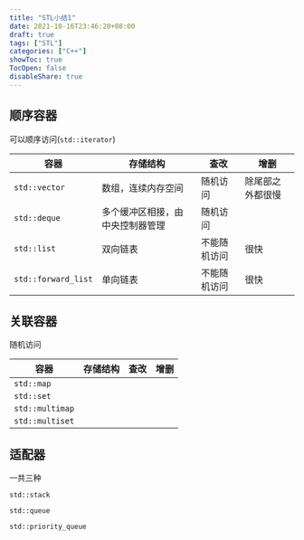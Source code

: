 ```yaml
---
title: "STL小结1"
date: 2021-10-16T23:46:20+08:00
draft: true
tags: ["STL"]
categories: ["C++"]
showToc: true
TocOpen: false
disableShare: true
---
```


## 顺序容器
可以顺序访问(`std::iterator`)



| 容器                | 存储结构                         | 查改         | 增删             |
| ------------------- | -------------------------------- | ------------ | ---------------- |
| `std::vector`       | 数组，连续内存空间               | 随机访问     | 除尾部之外都很慢 |
| `std::deque`        | 多个缓冲区相接，由中央控制器管理 | 随机访问     |                  |
| `std::list`         | 双向链表                         | 不能随机访问 | 很快             |
| `std::forward_list` | 单向链表                         | 不能随机访问 | 很快             |



## 关联容器
随机访问

| 容器            | 存储结构 | 查改 | 增删 |
| --------------- | -------- | ---- | ---- |
| `std::map`      |          |      |      |
| `std::set`      |          |      |      |
| `std::multimap` |          |      |      |
| `std::multiset` |          |      |      |



## 适配器

一共三种

`std::stack`

`std::queue`

`std::priority_queue`

